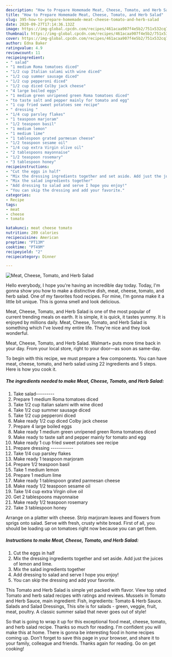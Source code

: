 ```yaml
---
description: "How to Prepare Homemade Meat, Cheese, Tomato, and Herb Salad"
title: "How to Prepare Homemade Meat, Cheese, Tomato, and Herb Salad"
slug: 395-how-to-prepare-homemade-meat-cheese-tomato-and-herb-salad
date: 2020-09-27T17:14:36.132Z
image: https://img-global.cpcdn.com/recipes/461acaa907f4e5b2/751x532cq70/meat-cheese-tomato-and-herb-salad-recipe-main-photo.jpg
thumbnail: https://img-global.cpcdn.com/recipes/461acaa907f4e5b2/751x532cq70/meat-cheese-tomato-and-herb-salad-recipe-main-photo.jpg
cover: https://img-global.cpcdn.com/recipes/461acaa907f4e5b2/751x532cq70/meat-cheese-tomato-and-herb-salad-recipe-main-photo.jpg
author: Edna Baker
ratingvalue: 4.9
reviewcount: 11
recipeingredient:
- " salad"
- "1 medium Roma tomatoes diced"
- "1/2 cup Italian salami with wine diced"
- "1/2 cup summer sausage diced"
- "1/2 cup pepperoni diced"
- "1/2 cup diced Colby jack cheese"
- "4 large boiled eggs"
- "1 medium green unripened green Roma tomatoes diced"
- "to taste salt and pepper mainly for tomato and egg"
- "1 cup fried sweet potatoes see recipe"
- " dressing "
- "1/4 cup parsley flakes"
- "1 teaspoon marjoram"
- "1/2 teaspoon basil"
- "1 medium lemon"
- "1 medium lime"
- "1 tablespoon grated parmesan cheese"
- "1/2 teaspoon sesame oil"
- "1/4 cup extra Virgin olive oil"
- "2 tablespoons mayonnaise"
- "1/2 teaspoon rosemary"
- "3 tablespoon honey"
recipeinstructions:
- "Cut the eggs in half"
- "Mix the dressing ingredients together and set aside. Add just the juices of lemon and lime."
- "Mix the salad ingredients together"
- "Add dressing to salad and serve I hope you enjoy!"
- "You can skip the dressing and add your favorite."
categories:
- Recipe
tags:
- meat
- cheese
- tomato

katakunci: meat cheese tomato 
nutrition: 289 calories
recipecuisine: American
preptime: "PT13M"
cooktime: "PT49M"
recipeyield: "2"
recipecategory: Dinner

---
```



![Meat, Cheese, Tomato, and Herb Salad](https://img-global.cpcdn.com/recipes/461acaa907f4e5b2/751x532cq70/meat-cheese-tomato-and-herb-salad-recipe-main-photo.jpg)

Hello everybody, I hope you're having an incredible day today. Today, I'm gonna show you how to make a distinctive dish, meat, cheese, tomato, and herb salad. One of my favorites food recipes. For mine, I'm gonna make it a little bit unique. This is gonna smell and look delicious.

Meat, Cheese, Tomato, and Herb Salad is one of the most popular of current trending meals on earth. It is simple, it is quick, it tastes yummy. It is enjoyed by millions daily. Meat, Cheese, Tomato, and Herb Salad is something which I've loved my entire life. They're nice and they look wonderful.

Meat, Cheese, Tomato, and Herb Salad. Walmart+ puts more time back in your day. From your local store, right to your door—as soon as same-day.


To begin with this recipe, we must prepare a few components. You can have meat, cheese, tomato, and herb salad using 22 ingredients and 5 steps. Here is how you cook it.

<!--inarticleads1-->

##### The ingredients needed to make Meat, Cheese, Tomato, and Herb Salad:

1. Take  salad---------
1. Prepare 1 medium Roma tomatoes diced
1. Take 1/2 cup Italian salami with wine diced
1. Take 1/2 cup summer sausage diced
1. Take 1/2 cup pepperoni diced
1. Make ready 1/2 cup diced Colby jack cheese
1. Prepare 4 large boiled eggs
1. Make ready 1 medium green unripened green Roma tomatoes diced
1. Make ready to taste salt and pepper mainly for tomato and egg
1. Make ready 1 cup fried sweet potatoes see recipe
1. Prepare  dressing -----------
1. Take 1/4 cup parsley flakes
1. Make ready 1 teaspoon marjoram
1. Prepare 1/2 teaspoon basil
1. Take 1 medium lemon
1. Prepare 1 medium lime
1. Make ready 1 tablespoon grated parmesan cheese
1. Make ready 1/2 teaspoon sesame oil
1. Take 1/4 cup extra Virgin olive oil
1. Get 2 tablespoons mayonnaise
1. Make ready 1/2 teaspoon rosemary
1. Take 3 tablespoon honey


Arrange on a platter with cheese. Strip marjoram leaves and flowers from sprigs onto salad. Serve with fresh, crusty white bread. First of all, you should be loading up on tomatoes right now because you can get them. 

<!--inarticleads2-->

##### Instructions to make Meat, Cheese, Tomato, and Herb Salad:

1. Cut the eggs in half
1. Mix the dressing ingredients together and set aside. Add just the juices of lemon and lime.
1. Mix the salad ingredients together
1. Add dressing to salad and serve I hope you enjoy!
1. You can skip the dressing and add your favorite.


This Tomato and Herb Salad is simple yet packed with flavor. View top rated Tomato and herb salad recipes with ratings and reviews. Mussels in Tomato and Herb Sauce, main ingredient: Fish, ingredients: Tomato &amp; Herb Sauce. Salads and Salad Dressings, This site is for salads - green, veggie, fruit, meat, poultry. A classic summer salad that never goes out of style! 

So that is going to wrap it up for this exceptional food meat, cheese, tomato, and herb salad recipe. Thanks so much for reading. I'm confident you will make this at home. There is gonna be interesting food in home recipes coming up. Don't forget to save this page in your browser, and share it to your family, colleague and friends. Thanks again for reading. Go on get cooking!
